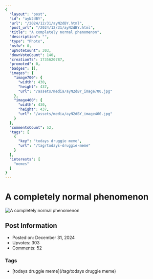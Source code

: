 ```yaml
---
{
  "layout": "post",
  "id": "ayN2dBY",
  "url": "/2024/12/31/ayN2dBY.html",
  "post_url": "/2024/12/31/ayN2dBY.html",
  "title": "A completely normal phenomenon",
  "description": "",
  "type": "Photo",
  "nsfw": 0,
  "upVoteCount": 303,
  "downVoteCount": 140,
  "creationTs": 1735620787,
  "promoted": 0,
  "badges": [],
  "images": {
    "image700": {
      "width": 430,
      "height": 437,
      "url": "/assets/media/ayN2dBY_image700.jpg"
    },
    "image460": {
      "width": 430,
      "height": 437,
      "url": "/assets/media/ayN2dBY_image460.jpg"
    }
  },
  "commentsCount": 52,
  "tags": [
    {
      "key": "todays druggie meme",
      "url": "/tag/todays-druggie-meme"
    }
  ],
  "interests": [
    "memes"
  ]
}
---
```


# A completely normal phenomenon

![A completely normal phenomenon](/assets/media/ayN2dBY_image700.jpg)

## Post Information

- Posted on: December 31, 2024
- Upvotes: 303
- Comments: 52

### Tags

- [todays druggie meme](/tag/todays druggie meme)
